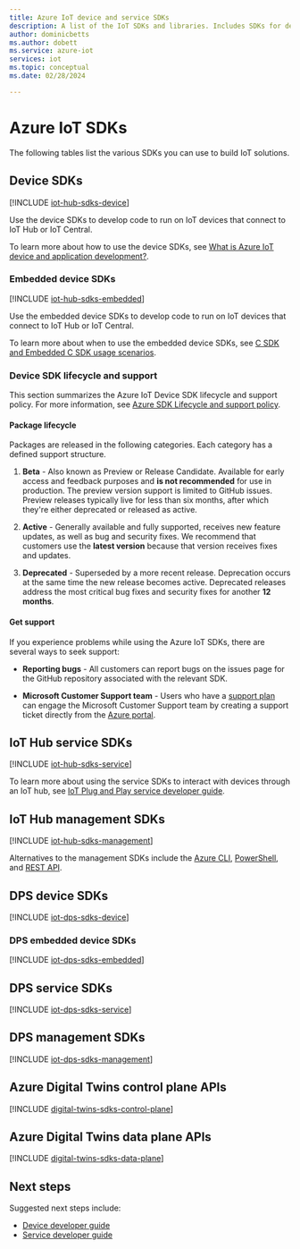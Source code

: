 ```yaml
---
title: Azure IoT device and service SDKs
description: A list of the IoT SDKs and libraries. Includes SDKs for device development and SDKs for building service applications.
author: dominicbetts
ms.author: dobett
ms.service: azure-iot
services: iot
ms.topic: conceptual
ms.date: 02/28/2024

---
```


# Azure IoT SDKs

The following tables list the various SDKs you can use to build IoT solutions.

## Device SDKs

[!INCLUDE [iot-hub-sdks-device](../../includes/iot-hub-sdks-device.md)]

Use the device SDKs to develop code to run on IoT devices that connect to IoT Hub or IoT Central.

To learn more about how to use the device SDKs, see [What is Azure IoT device and application development?](./concepts-iot-device-development.md).  

### Embedded device SDKs

[!INCLUDE [iot-hub-sdks-embedded](../../includes/iot-hub-sdks-embedded.md)]

Use the embedded device SDKs to develop code to run on IoT devices that connect to IoT Hub or IoT Central.

To learn more about when to use the embedded device SDKs, see [C SDK and Embedded C SDK usage scenarios](./concepts-using-c-sdk-and-embedded-c-sdk.md).

### Device SDK lifecycle and support

This section summarizes the Azure IoT Device SDK lifecycle and support policy. For more information, see [Azure SDK Lifecycle and support policy](https://azure.github.io/azure-sdk/policies_support.html).

#### Package lifecycle

Packages are released in the following categories. Each category has a defined support structure.

1. **Beta** - Also known as Preview or Release Candidate. Available for early access and feedback purposes and **is not recommended** for use in production. The preview version support is limited to GitHub issues. Preview releases typically live for less than six months, after which they're either deprecated or released as active.

1. **Active** - Generally available and fully supported, receives new feature updates, as well as bug and security fixes. We recommend that customers use the **latest version** because that version receives fixes and updates.

1. **Deprecated** - Superseded by a more recent release. Deprecation occurs at the same time the new release becomes active. Deprecated releases address the most critical bug fixes and security fixes for another **12 months**.

#### Get support

If you experience problems while using the Azure IoT SDKs, there are several ways to seek support:

* **Reporting bugs** - All customers can report bugs on the issues page for the GitHub repository associated with the relevant SDK. 

* **Microsoft Customer Support team** - Users who have a [support plan](https://azure.microsoft.com/support/plans/) can engage the Microsoft Customer Support team by creating a support ticket directly from the [Azure portal](https://portal.azure.com/signin/index/?feature.settingsportalinstance=mpac).

## IoT Hub service SDKs

[!INCLUDE [iot-hub-sdks-service](../../includes/iot-hub-sdks-service.md)]

To learn more about using the service SDKs to interact with devices through an IoT hub, see [IoT Plug and Play service developer guide](../iot/concepts-developer-guide-service.md).

## IoT Hub management SDKs

[!INCLUDE [iot-hub-sdks-management](../../includes/iot-hub-sdks-management.md)]

Alternatives to the management SDKs include the [Azure CLI](../iot-hub/iot-hub-create-using-cli.md), [PowerShell](../iot-hub/iot-hub-create-using-powershell.md), and [REST API](../iot-hub/iot-hub-rm-rest.md).

## DPS device SDKs

[!INCLUDE [iot-dps-sdks-device](../../includes/iot-dps-sdks-device.md)]

### DPS embedded device SDKs

[!INCLUDE [iot-dps-sdks-embedded](../../includes/iot-dps-sdks-embedded.md)]

## DPS service SDKs

[!INCLUDE [iot-dps-sdks-service](../../includes/iot-dps-sdks-service.md)]

## DPS management SDKs

[!INCLUDE [iot-dps-sdks-management](../../includes/iot-dps-sdks-management.md)]

## Azure Digital Twins control plane APIs

[!INCLUDE [digital-twins-sdks-control-plane](../../includes/digital-twins-sdks-control-plane.md)]

## Azure Digital Twins data plane APIs

[!INCLUDE [digital-twins-sdks-data-plane](../../includes/digital-twins-sdks-data-plane.md)]

## Next steps

Suggested next steps include:

- [Device developer guide](../iot/concepts-developer-guide-device.md)
- [Service developer guide](../iot/concepts-developer-guide-service.md)
